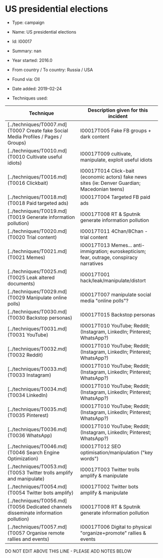 # US presidential elections

* Type: campaign

* Name: US presidential elections

* Id: I00017

* Summary: nan

* Year started: 2016.0

* From country / To country: Russia / USA

* Found via: OII

* Date added: 2019-02-24

* Techniques used: 

| Technique | Description given for this incident |
| --------- | ------------------------- |
| [../techniques/T0007.md](T0007 Create fake Social Media Profiles / Pages / Groups) | I00017T005 Fake FB groups + dark content |
| [../techniques/T0010.md](T0010 Cultivate useful idiots) | I00017T009 cultivate, manipulate, exploit useful idiots |
| [../techniques/T0016.md](T0016 Clickbait) | I00017T014 Click-bait (economic actors) fake news sites (ie: Denver Guardian; Macedonian teens) |
| [../techniques/T0018.md](T0018 Paid targeted ads) | I00017T004 Targeted FB paid ads |
| [../techniques/T0019.md](T0019 Generate information pollution) | I00017T008 RT & Sputnik generate information pollution |
| [../techniques/T0020.md](T0020 Trial content) | I00017T011 4Chan/8Chan - trial content |
| [../techniques/T0021.md](T0021 Memes) | I00017T013 Memes... anti-immigration; euroskepticism; fear, outrage, conspiracy narratives |
| [../techniques/T0025.md](T0025 Leak altered documents) | I00017T001 hack/leak/manipulate/distort |
| [../techniques/T0029.md](T0029 Manipulate online polls) | I00017T007 manipulate social media "online polls"?  |
| [../techniques/T0030.md](T0030 Backstop personas) | I00017T015 Backstop personas |
| [../techniques/T0031.md](T0031 YouTube) | I00017T010 YouTube; Reddit; (Instagram, LinkedIn; Pinterest; WhatsApp?) |
| [../techniques/T0032.md](T0032 Reddit) | I00017T010 YouTube; Reddit; (Instagram, LinkedIn; Pinterest; WhatsApp?) |
| [../techniques/T0033.md](T0033 Instagram) | I00017T010 YouTube; Reddit; (Instagram, LinkedIn; Pinterest; WhatsApp?) |
| [../techniques/T0034.md](T0034 LinkedIn) | I00017T010 YouTube; Reddit; (Instagram, LinkedIn; Pinterest; WhatsApp?) |
| [../techniques/T0035.md](T0035 Pinterest) | I00017T010 YouTube; Reddit; (Instagram, LinkedIn; Pinterest; WhatsApp?) |
| [../techniques/T0036.md](T0036 WhatsApp) | I00017T010 YouTube; Reddit; (Instagram, LinkedIn; Pinterest; WhatsApp?) |
| [../techniques/T0046.md](T0046 Search Engine Optimization) | I00017T012 SEO optimisation/manipulation ("key words") |
| [../techniques/T0053.md](T0053 Twitter trolls amplify and manipulate) | I00017T003 Twitter trolls amplify & manipulate |
| [../techniques/T0054.md](T0054 Twitter bots amplify) | I00017T002 Twitter bots amplify & manipulate |
| [../techniques/T0056.md](T0056 Dedicated channels disseminate information pollution) | I00017T008 RT & Sputnik generate information pollution |
| [../techniques/T0057.md](T0057 Organise remote rallies and events) | I00017T006 Digital to physical "organize+promote" rallies & events |

DO NOT EDIT ABOVE THIS LINE - PLEASE ADD NOTES BELOW